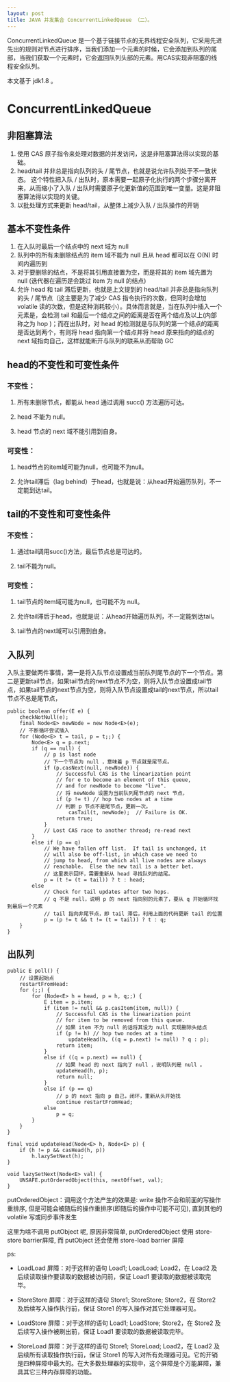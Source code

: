 ```yaml
---
layout: post
title: JAVA 并发集合 ConcurrentLinkedQueue （二）。
---
```


ConcurrentLinkedQueue 是一个基于链接节点的无界线程安全队列，它采用先进先出的规则对节点进行排序，当我们添加一个元素的时候，它会添加到队列的尾部，当我们获取一个元素时，它会返回队列头部的元素。用CAS实现非阻塞的线程安全队列。 

本文基于 jdk1.8 。

# ConcurrentLinkedQueue

## 非阻塞算法

1. 使用 CAS 原子指令来处理对数据的并发访问，这是非阻塞算法得以实现的基础。 
2. head/tail 并非总是指向队列的头 / 尾节点，也就是说允许队列处于不一致状态。 这个特性把入队 / 出队时，原本需要一起原子化执行的两个步骤分离开来，从而缩小了入队 / 出队时需要原子化更新值的范围到唯一变量。这是非阻塞算法得以实现的关键。 
3. 以批处理方式来更新 head/tail，从整体上减少入队 / 出队操作的开销

## 基本不变性条件

1. 在入队时最后一个结点中的 next 域为 null
2. 队列中的所有未删除结点的 item 域不能为 null 且从 head 都可以在 O(N) 时间内遍历到
3. 对于要删除的结点，不是将其引用直接置为空，而是将其的 item 域先置为 null (迭代器在遍历是会跳过 item 为 null 的结点)
4. 允许 head 和 tail 滞后更新，也就是上文提到的 head/tail 并非总是指向队列的头 / 尾节点（这主要是为了减少 CAS 指令执行的次数，但同时会增加 volatile 读的次数，但是这种消耗较小）。具体而言就是，当在队列中插入一个元素是，会检测 tail 和最后一个结点之间的距离是否在两个结点及以上(内部称之为 hop )；而在出队时，对 head 的检测就是与队列的第一个结点的距离是否达到两个，有则将 head 指向第一个结点并将 head 原来指向的结点的 next 域指向自己，这样就能断开与队列的联系从而帮助 GC

## head的不变性和可变性条件

### 不变性：

1. 所有未删除节点，都能从 head 通过调用 succ() 方法遍历可达。

2. head 不能为 null。

3. head 节点的 next 域不能引用到自身。

### 可变性：

1. head节点的item域可能为null，也可能不为null。

2. 允许tail滞后（lag behind）于head，也就是说：从head开始遍历队列，不一定能到达tail。

## tail的不变性和可变性条件

### 不变性：

1. 通过tail调用succ()方法，最后节点总是可达的。

2. tail不能为null。

### 可变性：

1. tail节点的item域可能为null，也可能不为 null。

2. 允许tail滞后于head，也就是说：从head开始遍历队列，不一定能到达tail。

3. tail节点的next域可以引用到自身。

## 入队列

入队主要做两件事情，第一是将入队节点设置成当前队列尾节点的下一个节点。第二是更新tail节点，如果tail节点的next节点不为空，则将入队节点设置成tail节点，如果tail节点的next节点为空，则将入队节点设置成tail的next节点，所以tail节点不总是尾节点，


```
public boolean offer(E e) {
    checkNotNull(e);
    final Node<E> newNode = new Node<E>(e);
    // 不断循环尝试插入
    for (Node<E> t = tail, p = t;;) {
        Node<E> q = p.next;
        if (q == null) {
            // p is last node
            // 下一个节点为 null ，意味着 p 节点就是尾节点。
            if (p.casNext(null, newNode)) {
                // Successful CAS is the linearization point
                // for e to become an element of this queue,
                // and for newNode to become "live".
                // 将 newNode 设置为当前队列尾节点的 next 节点，
                if (p != t) // hop two nodes at a time
                // 判断 p 节点不是尾节点，更新一次。
                    casTail(t, newNode);  // Failure is OK.
                return true;
            }
            // Lost CAS race to another thread; re-read next
        }
        else if (p == q)
            // We have fallen off list.  If tail is unchanged, it
            // will also be off-list, in which case we need to
            // jump to head, from which all live nodes are always
            // reachable.  Else the new tail is a better bet.
            // 这里表示回环，需要重新从 head 寻找队列的结尾。
            p = (t != (t = tail)) ? t : head;
        else
            // Check for tail updates after two hops.
            // q 不是 null，说明 p 的 next 指向别的元素了，要从 q 开始循环找到最后一个元素
            // tail 指向非尾节点，即 tail 滞后，利用上面的代码更新 tail 的位置
            p = (p != t && t != (t = tail)) ? t : q;
    }
}
```

## 出队列

```
public E poll() {
    // 设置起始点
    restartFromHead:
    for (;;) {
        for (Node<E> h = head, p = h, q;;) {
            E item = p.item;
            if (item != null && p.casItem(item, null)) {
                // Successful CAS is the linearization point
                // for item to be removed from this queue.
                // 如果 item 不为 null 的话将其设为 null 实现删除头结点
                if (p != h) // hop two nodes at a time
                    updateHead(h, ((q = p.next) != null) ? q : p);
                return item;
            }
            else if ((q = p.next) == null) {
                // 如果 head 的 next 指向了 null ，说明队列是 null 。
                updateHead(h, p);
                return null;
            }
            else if (p == q)
                // p 的 next 指向 p 自己，闭环，重新从头开始找
                continue restartFromHead;
            else
                p = q;
        }
    }
}

final void updateHead(Node<E> h, Node<E> p) {
    if (h != p && casHead(h, p))
        h.lazySetNext(h);
}

void lazySetNext(Node<E> val) {
    UNSAFE.putOrderedObject(this, nextOffset, val);
}
```

putOrderedObject：调用这个方法产生的效果是: write 操作不会和前面的写操作重排序, 但是可能会被随后的操作重排序(即随后的操作中可能不可见), 直到其他的 volatile 写或同步事件发生

这里为啥不调用 putObject 呢, 原因非常简单, putOrderedObject 使用 store-store barrier屏障, 而 putObject 还会使用 store-load barrier 屏障

ps: 
* LoadLoad   屏障：对于这样的语句 Load1; LoadLoad; Load2，在 Load2 及后续读取操作要读取的数据被访问前，保证 Load1 要读取的数据被读取完毕。

* StoreStore 屏障：对于这样的语句 Store1; StoreStore; Store2，在 Store2 及后续写入操作执行前，保证 Store1 的写入操作对其它处理器可见。

* LoadStore  屏障：对于这样的语句 Load1; LoadStore; Store2，在 Store2 及后续写入操作被刷出前，保证 Load1 要读取的数据被读取完毕。

* StoreLoad  屏障：对于这样的语句 Store1; StoreLoad; Load2，在 Load2 及后续所有读取操作执行前，保证 Store1 的写入对所有处理器可见。它的开销是四种屏障中最大的。在大多数处理器的实现中，这个屏障是个万能屏障，兼具其它三种内存屏障的功能。




